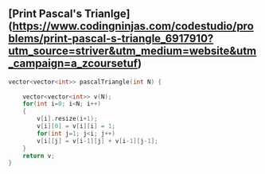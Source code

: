 ## [Print Pascal's Trianlge] (https://www.codingninjas.com/codestudio/problems/print-pascal-s-triangle_6917910?utm_source=striver&utm_medium=website&utm_campaign=a_zcoursetuf)
``` cpp
vector<vector<int>> pascalTriangle(int N) {
    
    vector<vector<int>> v(N);
    for(int i=0; i<N; i++)
    {
        v[i].resize(i+1);
        v[i][0] = v[i][i] = 1;
        for(int j=1; j<i; j++)
        v[i][j] = v[i-1][j] + v[i-1][j-1];
    }
    return v;
}
```
